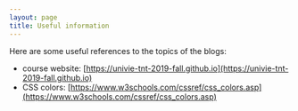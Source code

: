 ```yaml
---
layout: page
title: Useful information
---
```


Here are some useful references to the topics of the blogs:

 - course website: [https://univie-tnt-2019-fall.github.io](https://univie-tnt-2019-fall.github.io)
 - CSS colors: [https://www.w3schools.com/cssref/css_colors.asp](https://www.w3schools.com/cssref/css_colors.asp)
 
